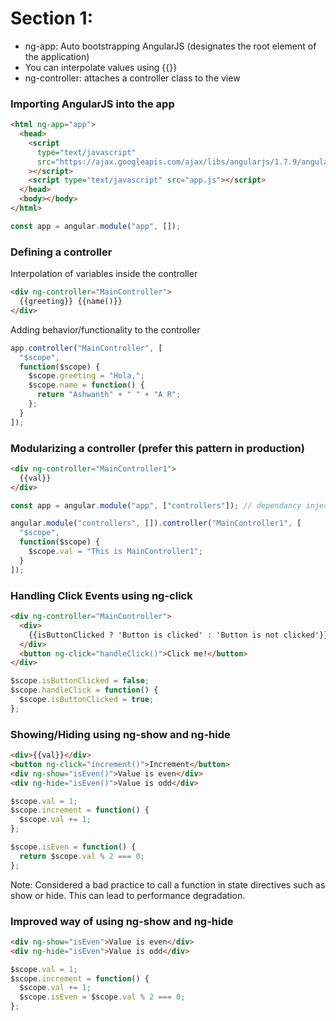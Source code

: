 # Section 1:

- ng-app: Auto bootstrapping AngularJS (designates the root element of the application)
- You can interpolate values using {{}}
- ng-controller: attaches a controller class to the view

### Importing AngularJS into the app

```html
<html ng-app="app">
  <head>
    <script
      type="text/javascript"
      src="https://ajax.googleapis.com/ajax/libs/angularjs/1.7.9/angular.min.js"
    ></script>
    <script type="text/javascript" src="app.js"></script>
  </head>
  <body></body>
</html>
```

```js
const app = angular.module("app", []);
```

### Defining a controller

Interpolation of variables inside the controller

```html
<div ng-controller="MainController">
  {{greeting}} {{name()}}
</div>
```

Adding behavior/functionality to the controller

```js
app.controller("MainController", [
  "$scope",
  function($scope) {
    $scope.greeting = "Hola,";
    $scope.name = function() {
      return "Ashwanth" + " " + "A R";
    };
  }
]);
```

### Modularizing a controller (prefer this pattern in production)

```html
<div ng-controller="MainController1">
  {{val}}
</div>
```

```js
const app = angular.module("app", ["controllers"]); // dependancy injection

angular.module("controllers", []).controller("MainController1", [
  "$scope",
  function($scope) {
    $scope.val = "This is MainController1";
  }
]);
```

### Handling Click Events using ng-click

```html
<div ng-controller="MainController">
  <div>
    {{isButtonClicked ? 'Button is clicked' : 'Button is not clicked'}}
  </div>
  <button ng-click="handleClick()">Click me!</button>
</div>
```

```js
$scope.isButtonClicked = false;
$scope.handleClick = function() {
  $scope.isButtonClicked = true;
};
```

### Showing/Hiding using ng-show and ng-hide

```html
<div>{{val}}</div>
<button ng-click="increment()">Increment</button>
<div ng-show="isEven()">Value is even</div>
<div ng-hide="isEven()">Value is odd</div>
```

```js
$scope.val = 1;
$scope.increment = function() {
  $scope.val += 1;
};

$scope.isEven = function() {
  return $scope.val % 2 === 0;
};
```

Note: Considered a bad practice to call a function in state directives such as show or hide. This can lead to performance degradation.

### Improved way of using ng-show and ng-hide

```html
<div ng-show="isEven">Value is even</div>
<div ng-hide="isEven">Value is odd</div>
```

```js
$scope.val = 1;
$scope.increment = function() {
  $scope.val += 1;
  $scope.isEven = $scope.val % 2 === 0;
};
```
